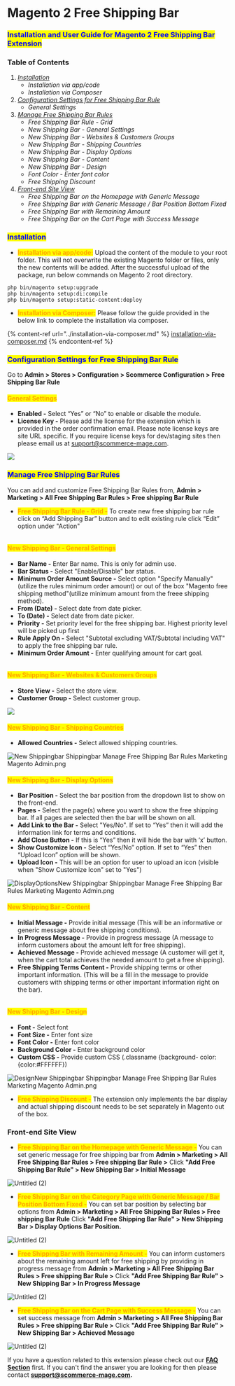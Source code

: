 # Magento 2 Free Shipping Bar

### <mark style="color:blue;">Installation and User Guide for Magento 2 Free Shipping Bar Extension</mark>

### Table of Contents

1. [_Installation_ ](magento-2-free-shipping-bar.md#bookmark0)
   * _Installation via app/code_&#x20;
   * _Installation via Composer_
2. [_Configuration Settings for Free Shipping Bar Rule_ ](magento-2-free-shipping-bar.md#bookmark3)
   * _General Settings_&#x20;
3. [_Manage Free Shipping Bar Rules_ ](magento-2-free-shipping-bar.md#bookmark5)
   * _Free Shipping Bar Rule - Grid_&#x20;
   * _New Shipping Bar - General Settings_&#x20;
   * _New Shipping Bar - Websites & Customers Groups_&#x20;
   * _New Shipping Bar - Shipping Countries_&#x20;
   * _New Shipping Bar - Display Options_&#x20;
   * _New Shipping Bar - Content_&#x20;
   * _New Shipping Bar - Design_&#x20;
   * _Font Color - Enter font color_&#x20;
   * _Free Shipping Discount_&#x20;
4. [_Front-end Site View_](magento-2-free-shipping-bar.md#bookmark15)
   * _Free Shipping Bar on the Homepage with Generic Message_&#x20;
   * _Free Shipping Bar with Generic Message / Bar Position Bottom Fixed_&#x20;
   * _Free Shipping Bar with Remaining Amount_&#x20;
   * _Free Shipping Bar on the Cart Page with Success Message_&#x20;

### <mark style="color:blue;">Installation</mark> <a href="#bookmark0" id="bookmark0"></a>

* <mark style="color:orange;">**Installation via app/code:**</mark> Upload the content of the module to your root folder. This will not overwrite the existing Magento folder or files, only the new contents will be added. After the successful upload of the package, run below commands on Magento 2 root directory.

```
php bin/magento setup:upgrade
php bin/magento setup:di:compile
php bin/magento setup:static-content:deploy
```

* <mark style="color:orange;">**Installation via Composer:**</mark> Please follow the guide provided in the below link to complete the installation via composer.

{% content-ref url="../installation-via-composer.md" %}
[installation-via-composer.md](../installation-via-composer.md)
{% endcontent-ref %}

### <mark style="color:blue;">Configuration Settings for Free Shipping Bar Rule</mark> <a href="#bookmark3" id="bookmark3"></a>

Go to **Admin > Stores > Configuration > Scommerce Configuration > Free Shipping Bar Rule**

#### <mark style="color:orange;">General Settings</mark> <a href="#bookmark4" id="bookmark4"></a>

* **Enabled -** Select “Yes” or “No” to enable or disable the module.
* **License Key -** Please add the license for the extension which is provided in the order confirmation email. Please note license keys are site URL specific. If you require license keys for dev/staging sites then please email us at [support@scommerce-mage.com](mailto:support@scommerce-mage.com).

![](../../.gitbook/assets/general\_freeshipping.png)

### <mark style="color:blue;">Manage Free Shipping Bar Rules</mark> <a href="#bookmark5" id="bookmark5"></a>

You can add and customize Free Shipping Bar Rules from, **Admin > Marketing > All Free Shipping Bar Rules > Free shipping Bar Rule**

* <mark style="color:orange;">**Free Shipping Bar Rule - Grid -**</mark> To create new free shipping bar rule click on “Add Shipping Bar” button and to edit existing rule click “Edit” option under "Action"

<div data-full-width="true">

<figure><img src="../../.gitbook/assets/image_2024_09_23T11_22_26_636Z.png" alt=""><figcaption></figcaption></figure>

</div>

#### <mark style="color:orange;">New Shipping Bar - General Settings</mark> <a href="#bookmark7" id="bookmark7"></a>

* **Bar Name -** Enter Bar name. This is only for admin use.
* **Bar Status -** Select "Enable/Disable" bar status.
* **Minimum Order Amount Source -** Select option "Specify Manually" (utilize the rules minimum order amount) or out of the box "Magento free shipping method"(utilize minimum amount from the freee shipping method).
* **From (Date) -** Select date from date picker.
* **To (Date) -** Select date from date picker.
* **Priority -** Set priority level for the free shipping bar. Highest priority level will be picked up first
* **Rule Apply On -** Select "Subtotal excluding VAT/Subtotal including VAT" to apply the free shipping bar rule.
* **Minimum Order Amount -** Enter qualifying amount for cart goal.

<div data-full-width="true">

<figure><img src="../../.gitbook/assets/image_2024_09_23T11_47_09_782Z.png" alt=""><figcaption></figcaption></figure>

</div>

#### <mark style="color:orange;">New Shipping Bar - Websites & Customers Groups</mark> <a href="#bookmark8" id="bookmark8"></a>

* **Store View -** Select the store view.
* **Customer Group -** Select customer group.

![](../../.gitbook/assets/newshipping\_customergroup.jpg)

#### <mark style="color:orange;">New Shipping Bar - Shipping Countries</mark> <a href="#bookmark9" id="bookmark9"></a>

* **Allowed Countries -** Select allowed shipping countries.

![New Shippingbar   Shippingbar   Manage Free Shipping Bar Rules   Marketing   Magento Admin.png](<../../.gitbook/assets/5 (30)>)

#### <mark style="color:orange;">New Shipping Bar - Display Options</mark> <a href="#bookmark10" id="bookmark10"></a>

* **Bar Position -** Select the bar position from the dropdown list to show on the front-end.
* **Pages -** Select the page(s) where you want to show the free shipping bar. If all pages are selected then the bar will be shown on all.
* **Add Link to the Bar -** Select "Yes/No". If set to “Yes” then it will add the information link for terms and conditions.
* **Add Close Button -** If this is “Yes” then it will hide the bar with ‘x’ button.
* **Show Customize Icon -** Select “Yes/No” option. If set to “Yes” then “Upload Icon” option will be shown.
* **Upload Icon -** This will be an option for user to upload an icon (visible when "Show Customize Icon" set to "Yes")

![DisplayOptionsNew Shippingbar   Shippingbar   Manage Free Shipping Bar Rules   Marketing   Magento Admin.png](<../../.gitbook/assets/6 (60)>)

#### <mark style="color:orange;">New Shipping Bar - Content</mark> <a href="#bookmark11" id="bookmark11"></a>

* **Initial Message -** Provide initial message (This will be an informative or generic message about free shipping conditions).
* **In Progress Message -** Provide in progress message (A message to inform customers about the amount left for free shipping).
* **Achieved Message -** Provide achieved message (A customer will get it, when the cart total achieves the needed amount to get a free shipping).
* **Free Shipping Terms Content -** Provide shipping terms or other important information. (This will be a fill in the message to provide customers with shipping terms or other important information right on the bar).

<div data-full-width="true">

<figure><img src="../../.gitbook/assets/image_2024_09_23T11_48_29_350Z.png" alt=""><figcaption></figcaption></figure>

</div>

#### <mark style="color:orange;">New Shipping Bar - Design</mark> <a href="#bookmark12" id="bookmark12"></a>

* **Font -** Select font
* **Font Size -** Enter font size
* **Font Color -** Enter font color
* **Background Color -** Enter background color
* **Custom CSS -** Provide custom CSS (.classname {background- color:{color:#FFFFFF})

![DesignNew Shippingbar   Shippingbar   Manage Free Shipping Bar Rules   Marketing   Magento Admin.png](<../../.gitbook/assets/8 (4)>)

* <mark style="color:orange;">**Free Shipping Discount -**</mark> The extension only implements the bar display and actual shipping discount needs to be set separately in Magento out of the box.

### Front-end Site View <a href="#bookmark15" id="bookmark15"></a>

* <mark style="color:orange;">**Free Shipping Bar on the Homepage with Generic Message -**</mark> You can set generic message for free shipping bar from **Admin > Marketing > All Free Shipping Bar Rules > Free shipping Bar Rule >** Click **"Add Free Shipping Bar Rule" > New Shipping Bar > Initial Message**

![Untitled (2)](<../../.gitbook/assets/9 (20)>)

* <mark style="color:orange;">**Free Shipping Bar on the Category Page with Generic Message / Bar Position Bottom Fixed -**</mark> You can set bar position by selecting bar options from **Admin > Marketing > All Free Shipping Bar Rules > Free shipping Bar Rule** Click **"Add Free Shipping Bar Rule" > New Shipping Bar > Display Options Bar Position.**

![Untitled (2)](<../../.gitbook/assets/10 (6)>)

* <mark style="color:orange;">**Free Shipping Bar with Remaining Amount -**</mark> You can inform customers about the remaining amount left for free shipping by providing in progress message from **Admin > Marketing > All Free Shipping Bar Rules > Free shipping Bar Rule >** Click **"Add Free Shipping Bar Rule" > New Shipping Bar > In Progress Message**

![Untitled (2)](<../../.gitbook/assets/11 (14)>)

* <mark style="color:orange;">**Free Shipping Bar on the Cart Page with Success Message -**</mark> You can set success message from **Admin > Marketing > All Free Shipping Bar Rules > Free shipping Bar Rule >** Click **"Add Free Shipping Bar Rule" > New Shipping Bar > Achieved Message**

![Untitled (2)](<../../.gitbook/assets/12 (31)>)

If you have a question related to this extension please check out our [**FAQ Section**](https://www.scommerce-mage.com/magento-2-free-shipping-bar.html#faq) first. If you can't find the answer you are looking for then please contact [**support@scommerce-mage.com**](mailto:core@scommerce-mage.com)**.**
